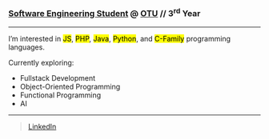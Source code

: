 ### [Software Engineering Student](https://ontariotechu.ca/programs/undergraduate/engineering/software-engineering/index.php) @ [OTU](https://ontariotechu.ca/) // 3<sup>rd</sup> Year

---

I’m interested in <mark>JS</mark>, <mark>PHP</mark>, <mark>Java</mark>, <mark>Python</mark>, and <mark>C-Family</mark> programming languages.

Currently exploring:

- Fullstack Development
- Object-Oriented Programming
- Functional Programming
- AI

---

> [LinkedIn](https://www.linkedin.com/in/nt-se)
